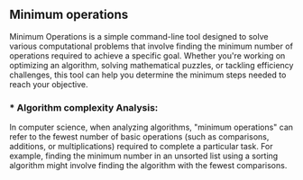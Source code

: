 ## Minimum operations 

 Minimum Operations is a simple command-line tool designed to solve various computational problems that involve finding the minimum number of operations required to achieve a specific goal. Whether you're working on optimizing an algorithm, solving mathematical puzzles, or tackling efficiency challenges, this tool can help you determine the minimum steps needed to reach your objective.

### * Algorithm complexity Analysis: 
 In computer science, when analyzing algorithms, "minimum operations" can refer to the fewest number of basic operations (such as comparisons, additions, or multiplications) required to complete a particular task. For example, finding the minimum number in an unsorted list using a sorting algorithm might involve finding the algorithm with the fewest comparisons.

